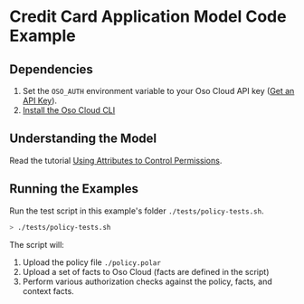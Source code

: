 # Credit Card Application Model Code Example
## Dependencies
1. Set the `OSO_AUTH` environment variable to your Oso Cloud API key ([Get an API Key](https://www.osohq.com/docs/get-started/quickstart/cli-quickstart#get-your-oso-cloud-api-key)).
1. [Install the Oso Cloud CLI](https://www.osohq.com/docs/.get-started/quickstart/cli-quickstart#setup-the-oso-cloud-cli)

## Understanding the Model
Read the tutorial [Using Attributes to Control Permissions](https://www.osohq.com/docs/tutorials/controlling-permissions-with-attributes/overview).

## Running the Examples
Run the test script in this example's folder `./tests/policy-tests.sh`.
```bash
> ./tests/policy-tests.sh
```
The script will:
1. Upload the policy file `./policy.polar`
1. Upload a set of facts to Oso Cloud (facts are defined in the script)
1. Perform various authorization checks against the policy, facts, and context facts.